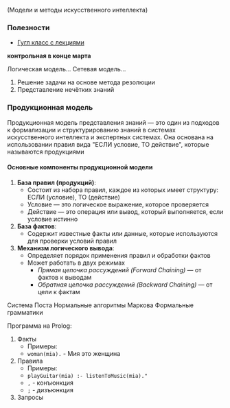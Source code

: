 (Модели и методы искусственного интеллекта)

### Полезности
- [Гугл класс с лекциями](https://classroom.google.com/c/NzYwMTczMDE1MTYx)

**контрольная в конце марта**

Логическая модель...
Сетевая модель...

1. Решение задачи на основе метода резолюции
2. Представление нечётких знаний

### Продукционная модель

Продукционная модель представления знаний — это один из подходов к формализации и структурированию знаний в системах искусственного интеллекта и экспертных системах. Она основана на использовании правил вида "ЕСЛИ условие, ТО действие", которые называются продукциями

#### Основные компоненты продукционной модели
1. **База правил (продукций)**:
    - Состоит из набора правил, каждое из которых имеет структуру:
        ЕСЛИ (условие), ТО (действие)
    - Условие — это логическое выражение, которое проверяется
    - Действие — это операция или вывод, который выполняется, если условие истинно
2. **База фактов**:
    - Содержит известные факты или данные, которые используются для проверки условий правил
3. **Механизм логического вывода**:
    - Определяет порядок применения правил и обработки фактов
    - Может работать в двух режимах
        - *Прямая цепочка рассуждений (Forward Chaining)* — от фактов к выводам
        - *Обратная цепочка рассуждений (Backward Chaining)* — от цели к фактам

Система Поста
Нормальные алгоритмы Маркова
Формальные грамматики

Программа на Prolog:
1. Факты
	- Примеры:
	- `woman(mia).` - Мия это женщина
2. Правила
	- Примеры:
	- `playGuitar(mia) :- listenToMusic(mia)."`
	- `,` - конъюнкция
	- `;` - дизъюнкция
3. Запросы